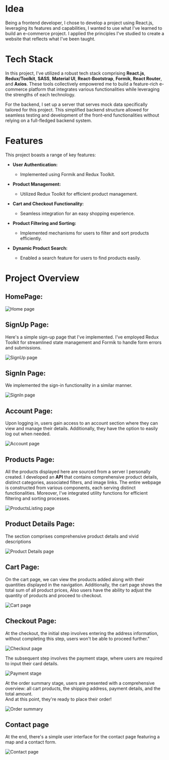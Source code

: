 # Idea

Being a frontend developer, I chose to develop a project using React.js, leveraging its features and capabilities, I wanted to use what I've learned to build an e-commerce project. I applied the principles I've studied to create a website that reflects what I've been taught.

# Tech Stack

In this project, I've utilized a robust tech stack comprising **React.js**, **Redux/Toolkit**, **SASS**, **Material UI**, **React-Bootstrap**, **Formik**, **React Router**, and **Axios**. These tools collectively empowered me to build a feature-rich e-commerce platform that integrates various functionalities while leveraging the strengths of each technology.

For the backend, I set up a server that serves mock data specifically tailored for this project.
This simplified backend structure allowed for seamless testing and development of the front-end functionalities without relying on a full-fledged backend system.

# Features

This project boasts a range of key features:

- **User Authentication:**

  - Implemented using Formik and Redux Toolkit.

- **Product Management:**

  - Utilized Redux Toolkit for efficient product management.

- **Cart and Checkout Functionality:**

  - Seamless integration for an easy shopping experience.

- **Product Filtering and Sorting:**

  - Implemented mechanisms for users to filter and sort products efficiently.

- **Dynamic Product Search:**
  - Enabled a search feature for users to find products easily.

# Project Overview

## HomePage:

![Home page](https://raw.githubusercontent.com/jaireflectiontp/eCommerce-site/main/frontend/public/homepage_ss.jpeg)

## SignUp Page:

Here's a simple sign-up page that I've implemented. I've employed Redux Toolkit for streamlined state management and Formik to handle form errors and submissions.

![SignUp page](https://raw.githubusercontent.com/jaireflectiontp/eCommerce-site/main/frontend/public/signup_ss.jpeg)

## SignIn Page:

We implemented the sign-in functionality in a similar manner.

![SignIn page](https://raw.githubusercontent.com/jaireflectiontp/eCommerce-site/main/frontend/public/signin_ss.jpeg)

## Account Page:

Upon logging in, users gain access to an account section where they can view and manage their details. Additionally, they have the option to easily log out when needed.

![Account page](https://raw.githubusercontent.com/jaireflectiontp/eCommerce-site/main/frontend/public/account_ss.jpeg)

## Products Page:

All the products displayed here are sourced from a server I personally created. I developed an **API** that contains comprehensive product details, distinct categories, associated filters, and image links. The entire webpage is constructed from various components, each serving distinct functionalities. Moreover, I've integrated utility functions for efficient filtering and sorting processes.

![ProductsListing page](https://raw.githubusercontent.com/jaireflectiontp/eCommerce-site/main/frontend/public/products_ss.jpeg)

## Product Details Page:

The section comprises comprehensive product details and vivid descriptions

![Product Details page](https://raw.githubusercontent.com/jaireflectiontp/eCommerce-site/main/frontend/public/productdetail_ss.jpeg)

## Cart Page:

On the cart page, we can view the products added along with their quantities displayed in the navigation. Additionally, the cart page shows the total sum of all product prices,
Also users have the ability to adjust the quantity of products and proceed to checkout.

![Cart page](https://raw.githubusercontent.com/jaireflectiontp/eCommerce-site/main/frontend/public/cartpage_ss.jpeg)

## Checkout Page:

At the checkout, the initial step involves entering the address information, without completing this step, users won't be able to proceed further."

![Checkout page](https://raw.githubusercontent.com/jaireflectiontp/eCommerce-site/main/frontend/public/checkout_ss.jpeg)

The subsequent step involves the payment stage, where users are required to input their card details.

![Payment stage](https://raw.githubusercontent.com/jaireflectiontp/eCommerce-site/main/frontend/public/checkoutPayment_ss.jpeg)

At the order summary stage, users are presented with a comprehensive overview: all cart products, the shipping address, payment details, and the total amount. <br> And at this point, they're ready to place their order!

![Order summary](https://raw.githubusercontent.com/jaireflectiontp/eCommerce-site/main/frontend/public/orderSummary_ss.jpeg)

## Contact page

At the end, there's a simple user interface for the contact page featuring a map and a contact form.

![Contact page](https://raw.githubusercontent.com/jaireflectiontp/eCommerce-site/main/frontend/public/contact_ss.jpeg)
